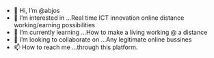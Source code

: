 - 👋 Hi, I’m @abjos
- 👀 I’m interested in ...Real time  ICT innovation online distance working/earning  possibilities 
- 🌱 I’m currently learning ...How to make a living working @ a distance
- 💞️ I’m looking to collaborate on ...Any legitimate online bussines 
- 📫 How to reach me ...through this platform.

<!---
abjos/abjos is a ✨ special ✨ repository because its `README.md` (this file) appears on your GitHub profile.
You can click the Preview link to take a look at your changes.
--->
